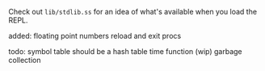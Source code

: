 Check out `lib/stdlib.ss` for an idea of what's available when you load the REPL.

added:
	floating point numbers
	reload and exit procs

todo:
	symbol table should be a hash table
	time function (wip)
	garbage collection











